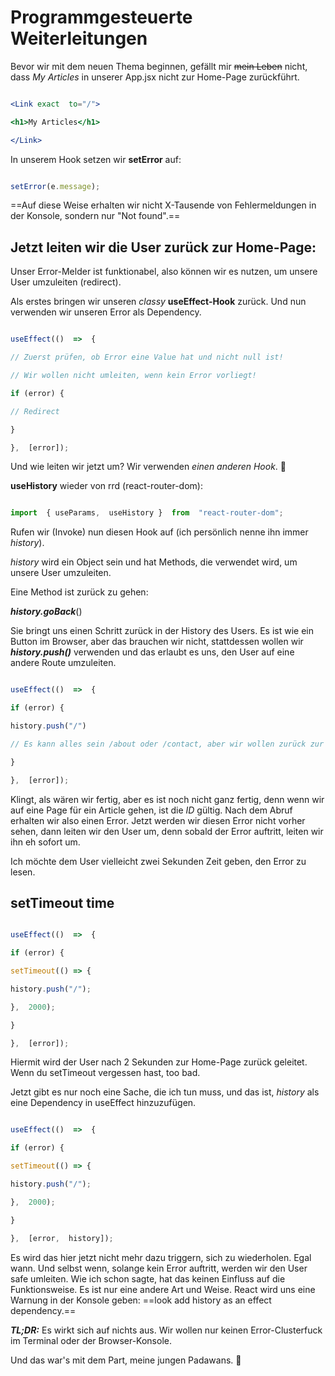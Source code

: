 #  Programmgesteuerte Weiterleitungen

  
Bevor wir mit dem neuen Thema beginnen, gefällt mir  ~~mein Leben~~ nicht, dass *My Articles* in unserer App.jsx nicht zur Home-Page zurückführt.

  
```jsx

<Link exact  to="/">

<h1>My Articles</h1>

</Link>

```
  

In unserem Hook setzen wir **setError** auf:


```jsx

setError(e.message);

```
  

==Auf diese Weise erhalten wir nicht X-Tausende von Fehlermeldungen in der Konsole, sondern nur "Not found".==
  

##  Jetzt leiten wir die User zurück zur Home-Page:

  
Unser Error-Melder ist funktionabel, also können wir es nutzen, um unsere User umzuleiten (redirect).

Als erstes bringen wir unseren *classy* **useEffect-Hook** zurück. Und nun verwenden wir unseren Error als Dependency.

  
```jsx

useEffect(()  =>  {

// Zuerst prüfen, ob Error eine Value hat und nicht null ist!

// Wir wollen nicht umleiten, wenn kein Error vorliegt!

if (error) {

// Redirect

}

},  [error]);

```

  
Und wie leiten wir jetzt um? Wir verwenden *einen anderen Hook*. 🗿

**useHistory** wieder von rrd (react-router-dom):


```jsx

import  { useParams,  useHistory }  from  "react-router-dom";

```
  

Rufen wir (Invoke) nun diesen Hook auf (ich persönlich nenne ihn immer _history_).

_history_ wird ein Object sein und hat Methods, die verwendet wird, um unsere User umzuleiten.

Eine Method ist zurück zu gehen:

**_history.goBack_**()

Sie bringt uns einen Schritt zurück in der History des Users. Es ist wie ein Button im Browser, aber das brauchen wir nicht, stattdessen wollen wir **_history.push()_** verwenden und das erlaubt es uns, den User auf eine andere Route umzuleiten.
  

```jsx

useEffect(()  =>  {

if (error) {

history.push("/")

// Es kann alles sein /about oder /contact, aber wir wollen zurück zur Home-Page leiten.

}

},  [error]);

```


Klingt, als wären wir fertig, aber es ist noch nicht ganz fertig, denn wenn wir auf eine Page für ein Article gehen, ist die _ID_ gültig. Nach dem Abruf erhalten wir also einen Error. Jetzt werden wir diesen Error nicht vorher sehen, dann leiten wir den User um, denn sobald der Error auftritt, leiten wir ihn eh sofort um.

Ich möchte dem User vielleicht zwei Sekunden Zeit geben, den Error zu lesen.
  

##  setTimeout time

  
```jsx

useEffect(()  =>  {

if (error) {

setTimeout(() => {

history.push("/");

},  2000);

}

},  [error]);

```

Hiermit wird der User nach 2 Sekunden zur Home-Page zurück geleitet. Wenn du setTimeout vergessen hast, too bad.

Jetzt gibt es nur noch eine Sache, die ich tun muss, und das ist, *history* als eine Dependency in useEffect hinzuzufügen.
 

```jsx

useEffect(()  =>  {

if (error) {

setTimeout(() => {

history.push("/");

},  2000);

}

},  [error,  history]);

```
 

Es wird das hier jetzt nicht mehr dazu triggern, sich zu wiederholen. Egal wann. Und selbst wenn, solange kein Error auftritt, werden wir den User safe umleiten. Wie ich schon sagte, hat das keinen Einfluss auf die Funktionsweise. Es ist nur eine andere Art und Weise. React wird uns eine Warnung in der Konsole geben: 
==look add history as an effect dependency.==

***TL;DR:*** Es wirkt sich auf nichts aus. Wir wollen nur keinen Error-Clusterfuck im Terminal oder der Browser-Konsole.

Und das war's mit dem Part, meine jungen Padawans. 🎈
